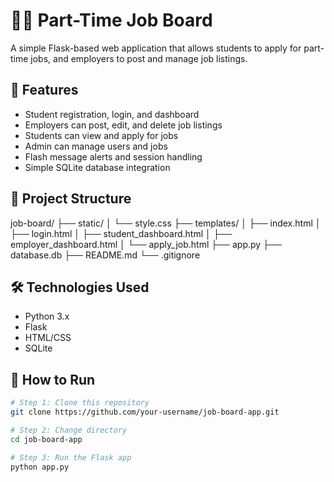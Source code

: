 # 🧑‍💼 Part-Time Job Board

A simple Flask-based web application that allows students to apply for part-time jobs, and employers to post and manage job listings.

## 🚀 Features

- Student registration, login, and dashboard
- Employers can post, edit, and delete job listings
- Students can view and apply for jobs
- Admin can manage users and jobs
- Flash message alerts and session handling
- Simple SQLite database integration

## 📁 Project Structure

job-board/
├── static/
│ └── style.css
├── templates/
│ ├── index.html
│ ├── login.html
│ ├── student_dashboard.html
│ ├── employer_dashboard.html
│ └── apply_job.html
├── app.py
├── database.db
├── README.md
└── .gitignore


## 🛠️ Technologies Used

- Python 3.x
- Flask
- HTML/CSS
- SQLite

## 🧪 How to Run

```bash
# Step 1: Clone this repository
git clone https://github.com/your-username/job-board-app.git

# Step 2: Change directory
cd job-board-app

# Step 3: Run the Flask app
python app.py
